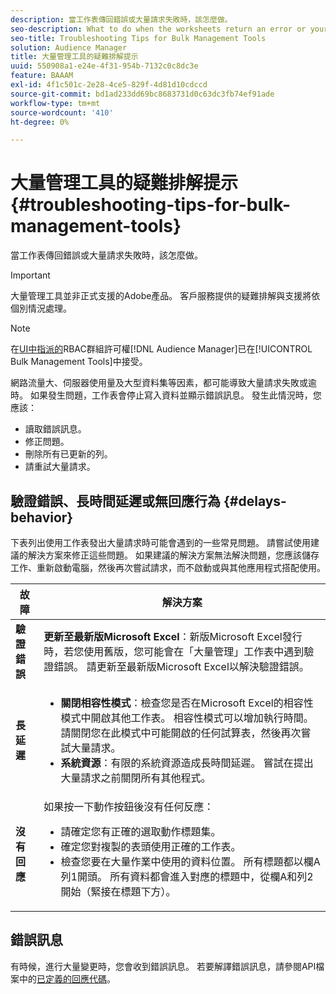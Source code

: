 ```yaml
---
description: 當工作表傳回錯誤或大量請求失敗時，該怎麼做。
seo-description: What to do when the worksheets return an error or your bulk request fails.
seo-title: Troubleshooting Tips for Bulk Management Tools
solution: Audience Manager
title: 大量管理工具的疑難排解提示
uuid: 550908a1-e24e-4f31-954b-7132c0c8dc3e
feature: BAAAM
exl-id: 4f1c501c-2e28-4ce5-829f-4d81d10cdccd
source-git-commit: bd1ad233dd69bc8683731d0c63dc3fb74ef91ade
workflow-type: tm+mt
source-wordcount: '410'
ht-degree: 0%

---
```


# 大量管理工具的疑難排解提示{#troubleshooting-tips-for-bulk-management-tools}

當工作表傳回錯誤或大量請求失敗時，該怎麼做。

>[!IMPORTANT]
>
>大量管理工具並非正式支援的Adobe產品。 客戶服務提供的疑難排解與支援將依個別情況處理。

<!-- 

<p>r_bulk_troubleshoot.xml </p>

 -->

>[!NOTE]
>
>在[&#x200B; UI中指派的](../../features/administration/administration-overview.md)RBAC群組許可權[!DNL Audience Manager]已在[!UICONTROL Bulk Management Tools]中接受。

網路流量大、伺服器使用量及大型資料集等因素，都可能導致大量請求失敗或逾時。 如果發生問題，工作表會停止寫入資料並顯示錯誤訊息。 發生此情況時，您應該：

* 讀取錯誤訊息。
* 修正問題。
* 刪除所有已更新的列。
* 請重試大量請求。

## 驗證錯誤、長時間延遲或無回應行為 {#delays-behavior}

下表列出使用工作表發出大量請求時可能會遇到的一些常見問題。 請嘗試使用建議的解決方案來修正這些問題。 如果建議的解決方案無法解決問題，您應該儲存工作、重新啟動電腦，然後再次嘗試請求，而不啟動或與其他應用程式搭配使用。

<table id="table_AC6FB99402214A4EAC6E709465BB67AF"> 
 <thead> 
  <tr> 
   <th colname="col1" class="entry"> 故障 </th> 
   <th colname="col2" class="entry"> 解決方案 </th> 
  </tr> 
 </thead>
 <tbody> 
  <tr> 
   <td colname="col1"> <b>驗證錯誤</b> </td> 
   <td colname="col2"> 
    <b>更新至最新版Microsoft Excel</b>：新版Microsoft Excel發行時，若您使用舊版，您可能會在「大量管理」工作表中遇到驗證錯誤。 請更新至最新版Microsoft Excel以解決驗證錯誤。
</td> 
  </tr> 
  <tr> 
   <td colname="col1"> <b>長延遲</b> </td> 
   <td colname="col2"> 
    <ul id="ul_AA6F414024B2475AB1C0B46DC3FF0B36"> 
     <li id="li_ECC83AC39D7142519AA9A223DB8FCF23"> <b>關閉相容性模式</b>：檢查您是否在Microsoft Excel的相容性模式中開啟其他工作表。 相容性模式可以增加執行時間。 請關閉您在此模式中可能開啟的任何試算表，然後再次嘗試大量請求。 </li> 
     <li id="li_234BFCF563234DE198884F33AB75280D"> <b>系統資源</b>：有限的系統資源造成長時間延遲。 嘗試在提出大量請求之前關閉所有其他程式。 </li> 
    </ul> </td> 
  </tr> 
  <tr> 
   <td colname="col1"> <b>沒有回應</b> </td> 
   <td colname="col2">如果按一下動作按鈕後沒有任何反應： 
    <ul id="ul_142E63CDD556414AB639E51734FEDBCF"> 
     <li id="li_DBB6C819603D46B5AECC9C854FDAFDF1">請確定您有正確的選取動作標題集。 </li> 
     <li id="li_391C9031907A4085BDAD42054960045C">確定您對複製的表頭使用正確的工作表。 </li> 
     <li id="li_76A7241989204933858621FAAB5C3408">檢查您要在大量作業中使用的資料位置。 所有標題都以欄A列1開頭。 所有資料都會進入對應的標題中，從欄A和列2開始（緊接在標題下方）。 </li> 
    </ul> </td> 
  </tr> 
 </tbody> 
</table>

## 錯誤訊息

有時候，進行大量變更時，您會收到錯誤訊息。 若要解譯錯誤訊息，請參閱API檔案中的[已定義的回應代碼](/help/using/api/rest-api-main/aam-api-getting-started.md)。
